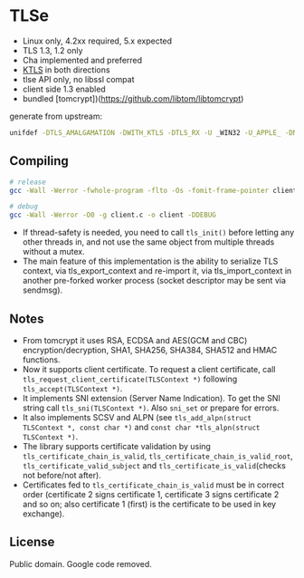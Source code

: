 # TLSe

- Linux only, 4.2xx required, 5.x expected
- TLS 1.3, 1.2 only
- Cha implemented and preferred
- [KTLS](https://github.com/torvalds/linux/blob/master/Documentation/networking/tls.rst) in both directions
- tlse API only, no libssl compat
- client side 1.3 enabled
- bundled [tomcrypt])(https://github.com/libtom/libtomcrypt)


generate from upstream:

```bash
unifdef -DTLS_AMALGAMATION -DWITH_KTLS -DTLS_RX -U _WIN32 -U_APPLE_ -DNO_TLS_LEGACY_SUPPORT -UTLS_LEGACY_SUPPORT -DNO_SSL_COMPATIBLE_INTERFACE -UNO_TLS_13 -UNO_TLS_FORWARD_SECRECY -UNO_TLS_CLIENT_ECDHE -UNO_TLS_ECDSA_SUPPORTED -UNO_TLS_X509_V1_SUPPORT -UNO_TLS_ROBOT_MITIGATION -USSL_COMPATIBLE_INTERFACE -DTLS_LEGACY_SUPPORT -DWITH_TLS_13 -DTLS_FORWARD_SECRECY -DTLS_CLIENT_ECDHE -DTLS_ECDSA_SUPPORTED -DTLS_X509_V1_SUPPORT -DTLS_ROBOT_MITIGATION -UTLS_WITH_CHACHA20_POLY1305 -UTLS_CURVE25519 -UTLS_ACCEPT_SECURE_RENEGOTIATION -DTLS_12_FALSE_START -U__APPLE__ -UTLS_USE_RANDOM_SOURCE -UTLS_REEXPORTABLE -UTLS_SRTP -DTLS_CLIENT_ECDSA -UIGNORE_SESSION_ID -USTRICT_TLS -DTLS_PREFER_CHACHA20 -DWITH_RANDOM_DLTS_COOKIE -DTLS_CHECK_PREMASTER_KEY -DTLS_WITH_CHACHA20_POLY1305 -o ../tlse.c ../tlse.c
```

Compiling
----------

```bash
# release
gcc -Wall -Werror -fwhole-program -flto -Os -fomit-frame-pointer client.c -o client

# debug
gcc -Wall -Werror -O0 -g client.c -o client -DDEBUG
```

- If thread-safety is needed, you need to call `tls_init()` before letting any other threads in, and not use the same object from multiple threads without a mutex.
- The main feature of this implementation is the ability to serialize TLS context, via tls_export_context and re-import it, via tls_import_context in another pre-forked worker process (socket descriptor may be sent via sendmsg).


Notes
-----

- From tomcrypt it uses RSA, ECDSA and AES(GCM and CBC) encryption/decryption, SHA1, SHA256, SHA384, SHA512 and HMAC functions.
- Now it supports client certificate. To request a client certificate, call ``tls_request_client_certificate(TLSContext *)`` following ``tls_accept(TLSContext *)``.
- It implements SNI extension (Server Name Indication). To get the SNI string call ``tls_sni(TLSContext *)``. Also `sni_set` or prepare for errors.
- It also implements SCSV and ALPN (see ``tls_add_alpn(struct TLSContext *, const char *)`` and ``const char *tls_alpn(struct TLSContext *)``.
- The library supports certificate validation by using ``tls_certificate_chain_is_valid``, ``tls_certificate_chain_is_valid_root``, ``tls_certificate_valid_subject`` and ``tls_certificate_is_valid``(checks not before/not after).
- Certificates fed to ``tls_certificate_chain_is_valid`` must be in correct order (certificate 2 signs certificate 1, certificate 3 signs certificate 2 and so on; also certificate 1 (first) is the certificate to be used in key exchange).

License
----------
Public domain. Google code removed.
